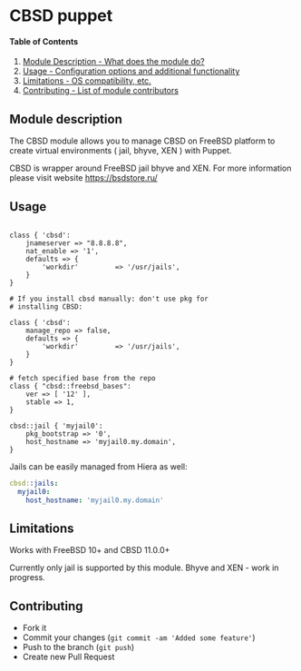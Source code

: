 # CBSD puppet

#### Table of Contents

1. [Module Description - What does the module do?](#module-description)
2. [Usage - Configuration options and additional functionality](#usage)
3. [Limitations - OS compatibility, etc.](#limitations)
4. [Contributing - List of module contributors](#contributing)

## Module description

The CBSD module allows you to manage CBSD on FreeBSD platform to create virtual environments ( jail, bhyve, XEN ) with Puppet.

CBSD is wrapper around FreeBSD jail bhyve and XEN. For more information please visit website https://bsdstore.ru/

## Usage

```Puppet

class { 'cbsd':
    jnameserver => "8.8.8.8",
    nat_enable => '1',
    defaults => {
        'workdir'         => '/usr/jails',
    }
}

# If you install cbsd manually: don't use pkg for
# installing CBSD:

class { 'cbsd':
    manage_repo => false,
    defaults => {
        'workdir'         => '/usr/jails',
    }
}

# fetch specified base from the repo
class { "cbsd::freebsd_bases":
    ver => [ '12' ],
    stable => 1,
}

cbsd::jail { 'myjail0':
    pkg_bootstrap => '0',
    host_hostname => 'myjail0.my.domain',
}

```

Jails can be easily managed from Hiera as well:
```YAML
cbsd::jails:
  myjail0:
    host_hostname: 'myjail0.my.domain'
```

## Limitations

Works with FreeBSD 10+ and CBSD 11.0.0+

Currently only jail is supported by this module. Bhyve and XEN - work in progress.

## Contributing

* Fork it
* Commit your changes (`git commit -am 'Added some feature'`)
* Push to the branch (`git push`)
* Create new Pull Request
